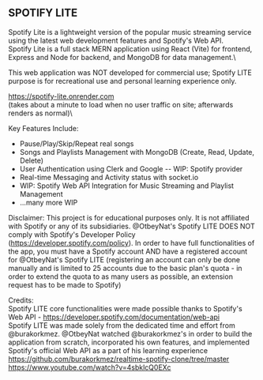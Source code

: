 ## SPOTIFY LITE
Spotify Lite is a lightweight version of the popular music streaming service using the latest web development features and Spotify's Web API.\
Spotify Lite is a full stack MERN application using React (Vite) for frontend, Express and Node for backend, and MongoDB for data management.\

This web application was NOT developed for commercial use; Spotify LITE purpose is for recreational use and personal learning experience only.

https://spotify-lite.onrender.com \
(takes about a minute to load when no user traffic on site; afterwards renders as normal)\

Key Features Include:
- Pause/Play/Skip/Repeat real songs
- Songs and Playlists Management with MongoDB (Create, Read, Update, Delete)
- User Authentication using Clerk and Google -- WIP: Spotify provider
- Real-time Messaging and Activity status with socket.io
- WIP: Spotify Web API Integration for Music Streaming and Playlist Management
- ...many more WIP

Disclaimer:
This project is for educational purposes only. It is not affiliated with Spotify or any of its subsidiaries. @OtbeyNat's Spotify LITE DOES NOT comply with Spotify's Developer Policy (https://developer.spotify.com/policy). In order to have full functionalities of the app, you must have a Spotify account AND have a registered account for @OtbeyNat's Spotify LITE (registering an account can only be done manually and is limited to 25 accounts due to the basic plan's quota - in order to extend the quota to as many users as possible, an extension request has to be made to Spotify)

Credits:\
Spotify LITE core functionalities were made possible thanks to Spotify's Web API - https://developer.spotify.com/documentation/web-api \
Spotify LITE was made solely from the dedicated time and effort from @burakorkmez. @OtbeyNat watched @burakorkmez's in order to build the application from scratch, incorporated his own features, and implemented Spotify's official Web API as a part of his learning experience \
https://github.com/burakorkmez/realtime-spotify-clone/tree/master \
https://www.youtube.com/watch?v=4sbklcQ0EXc
